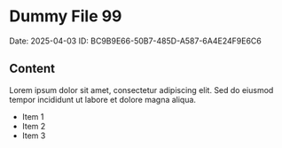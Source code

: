 # Dummy File 99

Date: 2025-04-03
ID: BC9B9E66-50B7-485D-A587-6A4E24F9E6C6

## Content

Lorem ipsum dolor sit amet, consectetur adipiscing elit.
Sed do eiusmod tempor incididunt ut labore et dolore magna aliqua.

* Item 1
* Item 2
* Item 3

